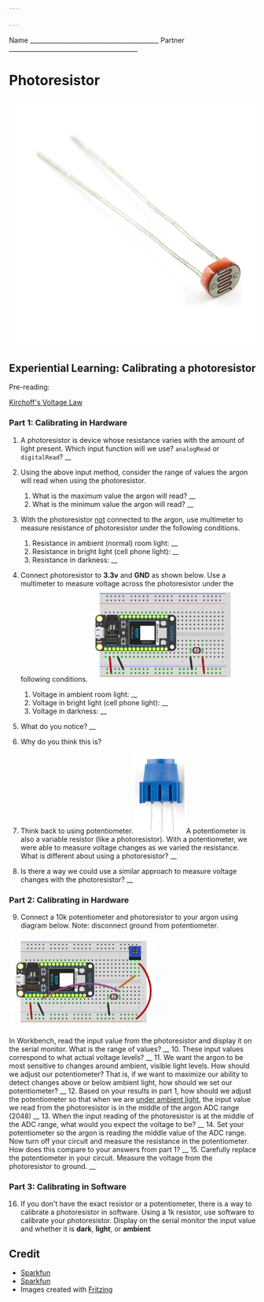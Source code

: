 ```yaml
---

---
```


<!-- headingDivider: 2 -->

Name _________________________________________  Partner _________________________________________ 

# Photoresistor

<img src="lecture_photocell_activity_handout.assets/09088-02-L.jpg" alt="Photoresistor" style="width:550px" />





## Experiential Learning: Calibrating a photoresistor 

Pre-reading:

[Kirchoff's Voltage Law](https://www.khanacademy.org/science/ap-physics-1/ap-circuits-topic/kirchhoffs-loop-rule-ap/v/ee-kirchhoffs-voltage-law)



### Part 1: Calibrating in Hardware

1. A photoresistor is device whose resistance varies with the amount of light present. Which input function will we use? `analogRead` or `digitalRead`? __

2. Using the above input method, consider the range of values the argon will read when using the photoresistor.

   1. What is the maximum value the argon will read?  __ <!-- 4095 -->
   2. What is the minimum value the argon will read?  __ <!-- 0 -->

   

3. With the photoresistor <u>not</u> connected to the argon, use multimeter to measure resistance of photoresistor under the following conditions.

   1. Resistance in ambient (normal) room light: __ <!-- 2k -->
   2. Resistance in bright light (cell phone light): __ <!-- 500 -->
   3. Resistance in darkness: __ <!-- 9k -->




4. Connect photoresistor to **3.3v** and **GND** as shown below. Use a multimeter to measure voltage across the photoresistor under the following conditions.
    <img src="lecture_photocell_activity_handout.assets/1568075929357.png" alt="wiring" style="width:300px" />
    
    
      1. Voltage in ambient room light: __ <!-- 3.3v -->
      2. Voltage in bright light (cell phone light): __ <!-- 3.3v -->
      3. Voltage in darkness: __ <!-- 3.3v -->

5. What do you notice? __ <!-- The voltage is always the same-->

6. Why do you think this is? <!-- The resistance varies, but the voltage drop is always the same by KVL -->

   

7. Think back to using potentiometer. <img src ="lecture_photocell_activity_handout.assets/1568076047756.png" style="width:100px" alt="potentiometer" />
A potentiometer is also a variable resistor (like a photoresistor). With a potentiometer, we were able to measure voltage changes as we varied the resistance. What is different about using a photoresistor? __ <!-- The pot has three terminal which creates a voltage divider; there are two different "resistors" and we are measure the ratio of the two -->

8. Is there a way we could use a similar approach to measure voltage changes with the photoresistor? __ <!-- use a fixed second resistor -->



### Part 2: Calibrating in Hardware
9. Connect a 10k potentiometer and photoresistor to your argon using diagram below. Note: disconnect ground from potentiometer. 
<img src="lecture_photocell_activity_handout.assets/1568075735308.png" alt="wiring" style="width:300px" />

In Workbench, read the input value from the photoresistor and display it on the serial monitor. What is the range of values? __ <!-- 0 - 4095; note they will only use two terminals from pot -->
10. These input values correspond to what actual voltage levels? __ <!-- 0 - 3.3v -->
11. We want the argon to be most sensitive to changes around ambient, visible light levels. How should we adjust our potentiometer? That is, if we want to maximize our ability to detect changes above or below ambient light, how should we set our potentiometer? __ <!-- the pot should be set to the same resistance as the photoresistor at ambient light -->
12. Based on your results in part 1, how should we adjust the potentiometer so that when we are <u>under ambient light</u>, the input value we read from the photoresistor is in the middle of the argon ADC range (2048) __ <!-- should be same as resistance at ambient light -->
13. When the input reading of the photoresistor is at the middle of the ADC range, what would you expect the voltage to be? __
14. Set your potentiometer so the argon is reading the middle value of the ADC range. Now turn off your circuit and measure the resistance in the potentiometer. How does this compare to your answers from part 1? __ 
15. Carefully replace the potentiometer in your circuit. Measure the voltage from the photoresistor to ground. __



### Part 3: Calibrating in Software
16. If you don't have the exact resistor or a potentiometer, there is a way to calibrate a photoresistor in software. Using a 1k resistor, use software to calibrate your photoresistor. Display on the serial monitor the input value and whether it is **dark**, **light**, or **ambient**


## Credit

- [Sparkfun](https://www.sparkfun.com/products/9088)
- [Sparkfun](https://www.sparkfun.com/products/9806)
- Images created with [Fritzing](https://fritzing.org/home/)

